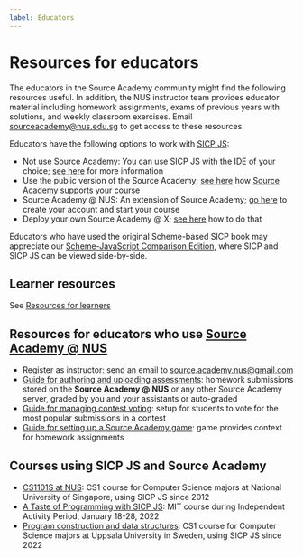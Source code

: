 ```yaml
---
label: Educators
---
```


# Resources for educators

The educators in the Source Academy community might find the following resources useful. In addition, the NUS instructor team provides educator material including homework assignments, exams of previous years with solutions, and weekly classroom exercises. Email [sourceacademy@nus.edu.sg](mailto:sourceacademy@comp.nus.edu.sg) to get access to these resources. 

Educators have the following options to work with [SICP JS](https://sourceacademy.org/sicpjs/):
- Not use Source Academy: You can use SICP JS with the IDE of your choice; [see here](../package/README.md) for more information
- Use the public version of the Source Academy; [see here](../vanilla/README.md) how [Source Academy](https://sourceacademy.org/) supports your course
- Source Academy @ NUS: An extension of Source Academy; [go here](https://sourceacademy.nus.edu.sg) to create your account and start your course
- Deploy your own Source Academy @ X; [see here](../deployment/README.md) how to do that

Educators who have used the original Scheme-based SICP book may appreciate our [Scheme-JavaScript Comparison Edition](https://sicp.sourceacademy.org), where SICP and SICP JS can be viewed side-by-side.

## Learner resources

See [Resources for learners](../learner/README.md)

## Resources for educators who use [Source Academy @ NUS](https://sourceacademy.nus.edu.sg/)

- Register as instructor: send an email to [source.academy.nus@gmail.com](mailto:source.academy.nus@gmail.com)
- [Guide for authoring and uploading assessments](assessment/README.md): homework submissions stored on the **Source Academy @ NUS** or any other Source Academy server, graded by you and your assistants or auto-graded
- [Guide for managing contest voting](voting/README.md): setup for students to vote for the most popular submissions in a contest 
- [Guide for setting up a Source Academy game](game/README.md): game provides context for homework assignments

## Courses using SICP JS and Source Academy

- [CS1101S at NUS](https://www.comp.nus.edu.sg/~cs1101s): CS1 course for Computer Science majors at National University of Singapore, using SICP JS since 2012
- [A Taste of Programming with SICP JS](https://about.sourceacademy.org/IAP/): MIT course during Independent Activity Period, January 18-28, 2022
- [Program construction and data structures](https://www.uu.se/utbildning/kursplan?query=47706): CS1 course for Computer Science majors at Uppsala University in Sweden, using SICP JS since 2022

